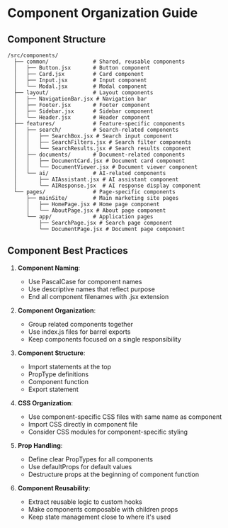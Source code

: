 # Component Organization Guide

## Component Structure

```
/src/components/
  ├── common/              # Shared, reusable components
  │   ├── Button.jsx       # Button component
  │   ├── Card.jsx         # Card component
  │   ├── Input.jsx        # Input component
  │   └── Modal.jsx        # Modal component
  ├── layout/              # Layout components
  │   ├── NavigationBar.jsx # Navigation bar
  │   ├── Footer.jsx       # Footer component
  │   ├── Sidebar.jsx      # Sidebar component
  │   └── Header.jsx       # Header component
  ├── features/            # Feature-specific components
  │   ├── search/          # Search-related components
  │   │   ├── SearchBox.jsx # Search input component
  │   │   ├── SearchFilters.jsx # Search filter components
  │   │   └── SearchResults.jsx # Search results component
  │   ├── documents/       # Document-related components
  │   │   ├── DocumentCard.jsx # Document card component
  │   │   └── DocumentViewer.jsx # Document viewer component
  │   └── ai/              # AI-related components
  │       ├── AIAssistant.jsx # AI assistant component
  │       └── AIResponse.jsx  # AI response display component
  └── pages/               # Page-specific components
      ├── mainSite/        # Main marketing site pages
      │   ├── HomePage.jsx # Home page component
      │   └── AboutPage.jsx # About page component
      └── app/             # Application pages
          ├── SearchPage.jsx # Search page component
          └── DocumentPage.jsx # Document page component
```

## Component Best Practices

1. **Component Naming**:
   - Use PascalCase for component names
   - Use descriptive names that reflect purpose
   - End all component filenames with .jsx extension

2. **Component Organization**:
   - Group related components together
   - Use index.js files for barrel exports
   - Keep components focused on a single responsibility

3. **Component Structure**:
   - Import statements at the top
   - PropType definitions
   - Component function
   - Export statement

4. **CSS Organization**:
   - Use component-specific CSS files with same name as component
   - Import CSS directly in component file
   - Consider CSS modules for component-specific styling

5. **Prop Handling**:
   - Define clear PropTypes for all components
   - Use defaultProps for default values
   - Destructure props at the beginning of component function

6. **Component Reusability**:
   - Extract reusable logic to custom hooks
   - Make components composable with children props
   - Keep state management close to where it's used